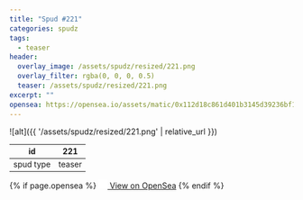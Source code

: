 ```yaml
---
title: "Spud #221"
categories: spudz
tags:
  - teaser
header:
  overlay_image: /assets/spudz/resized/221.png
  overlay_filter: rgba(0, 0, 0, 0.5)
  teaser: /assets/spudz/resized/221.png
excerpt: ""
opensea: https://opensea.io/assets/matic/0x112d18c861d401b3145d39236bf149f01e18beed/221
---
```

![alt]({{ '/assets/spudz/resized/221.png' | relative_url }})

| id | 221 |
|-|-|
| spud type | teaser |

{% if page.opensea %}
<a href="{{page.opensea}}" class="btn btn--info" onclick="window.open(this.href, '_blank'); return false;"><img src="/assets/images/opensea.svg" width="16px"><span>  View on OpenSea</span></a>
{% endif %}
